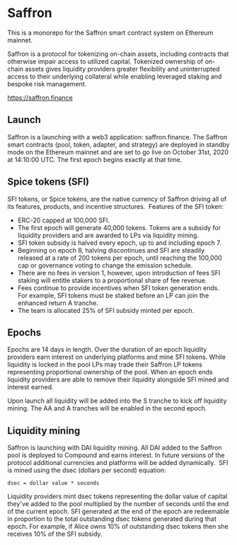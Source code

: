 # Saffron
This is a monorepo for the Saffron smart contract system on Ethereum mainnet. 

Saffron is a protocol for tokenizing on-chain assets, including contracts that otherwise impair access to utilized capital. Tokenized ownership of on-chain assets gives liquidity providers greater flexibility and uninterrupted access to their underlying collateral while enabling leveraged staking and bespoke risk management.

https://saffron.finance

## Launch
Saffron is a launching with a web3 application: saffron.finance. The Saffron smart contracts (pool, token, adapter, and strategy) are deployed in standby mode on the Ethereum mainnet and are set to go live on October 31st, 2020 at 14:10:00 UTC. The first epoch begins exactly at that time.

## Spice tokens (SFI)
SFI tokens, or Spice tokens, are the native currency of Saffron driving all of its features, products, and incentive structures. 
Features of the SFI token:
* ERC-20 capped at 100,000 SFI.
* The first epoch will generate 40,000 tokens. Tokens are a subsidy for liquidity providers and are awarded to LPs via liquidity mining.
* SFI token subsidy is halved every epoch, up to and including epoch 7.
* Beginning on epoch 8, halving discontinues and SFI are steadily released at a rate of 200 tokens per epoch, until reaching the 100,000 cap or governance voting to change the emission schedule. 
* There are no fees in version 1, however, upon introduction of fees SFI staking will entitle stakers to a proportional share of fee revenue.
* Fees continue to provide incentives when SFI token generation ends. For example, SFI tokens must be staked before an LP can join the enhanced return A tranche.
* The team is allocated 25% of SFI subsidy minted per epoch.

## Epochs
Epochs are 14 days in length. Over the duration of an epoch liquidity providers earn interest on underlying platforms and mine SFI tokens. While liquidity is locked in the pool LPs may trade their Saffron LP tokens representing proportional ownership of the pool. When an epoch ends liquidity providers are able to remove their liquidity alongside SFI mined and interest earned.

Upon launch all liquidity will be added into the S tranche to kick off liquidity mining. The AA and A tranches will be enabled in the second epoch.

## Liquidity mining
Saffron is launching with DAI liquidity mining. All DAI added to the Saffron pool is deployed to Compound and earns interest. In future versions of the protocol additional currencies and platforms will be added dynamically. 
SFI is mined using the dsec (dollars per second) equation: 
```
dsec = dollar value * seconds 
```
Liquidity providers mint dsec tokens representing the dollar value of capital they've added to the pool multiplied by the number of seconds until the end of the current epoch. SFI generated at the end of the epoch are redeemable in proportion  to the total outstanding dsec tokens generated during that epoch. For example, if Alice owns 10% of outstanding dsec tokens then she receives 10% of the SFI subsidy. 


